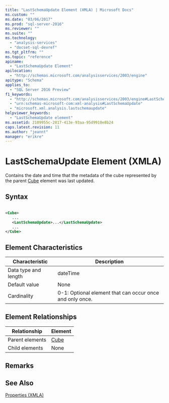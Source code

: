 ```yaml
---
title: "LastSchemaUpdate Element (XMLA) | Microsoft Docs"
ms.custom: ""
ms.date: "03/06/2017"
ms.prod: "sql-server-2016"
ms.reviewer: ""
ms.suite: ""
ms.technology: 
  - "analysis-services"
  - "docset-sql-devref"
ms.tgt_pltfrm: ""
ms.topic: "reference"
apiname: 
  - "LastSchemaUpdate Element"
apilocation: 
  - "http://schemas.microsoft.com/analysisservices/2003/engine"
apitype: "Schema"
applies_to: 
  - "SQL Server 2016 Preview"
f1_keywords: 
  - "http://schemas.microsoft.com/analysisservices/2003/engine#LastSchemaUpdate"
  - "urn:schemas-microsoft-com:xml-analysis#LastSchemaUpdate"
  - "microsoft.xml.analysis.lastschemaupdate"
helpviewer_keywords: 
  - "LastSchemaUpdate element"
ms.assetid: 2109955c-2817-413e-93aa-95d9910e8b24
caps.latest.revision: 11
ms.author: "jeannt"
manager: "erikre"
---
```

# LastSchemaUpdate Element (XMLA)
  Contains the date and time that the metadata of the cube represented by the parent [Cube](../../../analysis-services/xmla/xml-elements-properties/cube-element-olapinfo-xmla.md) element was last updated.  
  
## Syntax  
  
```xml  
  
<Cube>  
   ...  
   <LastSchemaUpdate>...</LastSchemaUpdate>  
   ...  
</Cube>  
```  
  
## Element Characteristics  
  
|Characteristic|Description|  
|--------------------|-----------------|  
|Data type and length|dateTime|  
|Default value|None|  
|Cardinality|0-1: Optional element that can occur once and only once.|  
  
## Element Relationships  
  
|Relationship|Element|  
|------------------|-------------|  
|Parent elements|[Cube](../../../analysis-services/xmla/xml-elements-properties/cube-element-olapinfo-xmla.md)|  
|Child elements|None|  
  
## Remarks  
  
## See Also  
 [Properties &#40;XMLA&#41;](../../../analysis-services/xmla/xml-elements-properties/xml-elements-properties.md)  
  
  